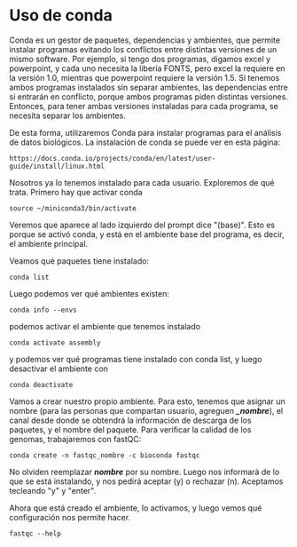 # Uso de conda

Conda es un gestor de paquetes, dependencias y ambientes, que permite instalar programas evitando los conflictos entre distintas versiones de un mismo software. Por ejemplo, si tengo dos programas, digamos excel y powerpoint, y cada uno necesita la libería FONTS, pero excel la requiere en la versión 1.0, mientras que powerpoint requiere la versión 1.5.
Si tenemos ambos programas instalados sin separar ambientes, las dependencias entre si entrarán en conflicto, porque ambos programas piden distintas versiones.
Entonces, para tener ambas versiones instaladas para cada programa, se necesita separar los ambientes.

De esta forma, utilizaremos Conda para instalar programas para el análisis de datos biológicos.
La instalación de conda se puede ver en esta página:

```
https://docs.conda.io/projects/conda/en/latest/user-guide/install/linux.html
```

Nosotros ya lo tenemos instalado para cada usuario. Exploremos de qué trata.
Primero hay que activar conda

```
source ~/miniconda3/bin/activate
```

Veremos que aparece al lado izquierdo del prompt dice "(base)". Esto es porque se activó conda, y está en el ambiente base del programa, es decir, el ambiente principal.

Veamos qué paquetes tiene instalado:

```
conda list
```

Luego podemos ver qué ambientes existen:

```
conda info --envs
```

podemos activar el ambiente que tenemos instalado

```
conda activate assembly
```

y podemos ver qué programas tiene instalado con conda list, y luego desactivar el ambiente con 

```
conda deactivate
```


Vamos a crear nuestro propio ambiente. Para esto, tenemos que asignar un nombre (para las personas que compartan usuario, agreguen ***_nombre***), el canal desde donde se obtendrá la información de descarga de los paquetes, y el nombre del paquete.
Para verificar la calidad de los genomas, trabajaremos con fastQC:

```
conda create -n fastqc_nombre -c bioconda fastqc
```

No olviden reemplazar ***nombre*** por su nombre. Luego nos informará de lo que se está instalando, y nos pedirá aceptar (y) o rechazar (n). Aceptamos tecleando "y" y "enter".

Ahora que está creado el ambiente, lo activamos,  y luego vemos qué configuración nos permite hacer.

```
fastqc --help
```
